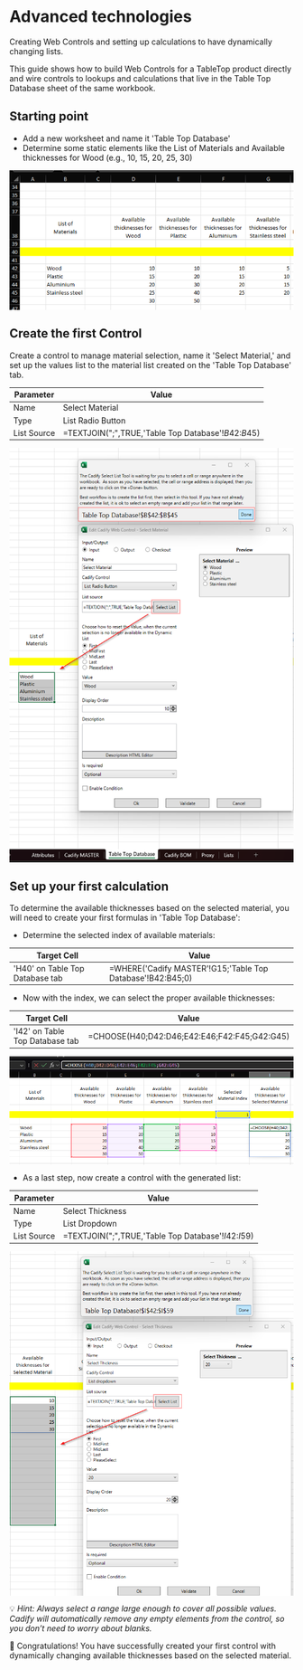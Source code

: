 # Advanced technologies

Creating Web Controls and setting up calculations to have dynamically changing lists.

This guide shows how to build Web Controls for a TableTop product directly and wire controls to lookups and calculations that live in the Table Top Database sheet of the same workbook.

## Starting point
- Add a new worksheet and name it 'Table Top Database'
- Determine some static elements like the List of Materials and Available thicknesses for Wood (e.g., 10, 15, 20, 25, 30)
<img src="https://raw.githubusercontent.com/Cadify/Cadify-Light-User-Manual/main/docs/controls/images/createStatics.png" alt="CreateStatics" style="vertical-align: middle;">

## Create the first Control
Create a control to manage material selection, name it 'Select Material,' and set up the values list to the material list created on the 'Table Top Database' tab.

| Parameter        | Value       |
|------------------|-------------|
| Name             | Select Material |
| Type             | List Radio Button |
| List Source      | =TEXTJOIN(";",TRUE,'Table Top Database'!$B$42:$B$45) |

<img src="https://raw.githubusercontent.com/Cadify/Cadify-Light-User-Manual/main/docs/controls/images/createListControl.png" alt="CreateListControl" style="vertical-align: middle;">

## Set up your first calculation
To determine the available thicknesses based on the selected material, you will need to create your first formulas in 'Table Top Database':
- Determine the selected index of available materials:

| Target Cell        | Value       |
|------------------|-------------|
| 'H40' on Table Top Database tab           | =WHERE('Cadify MASTER'!G15;'Table Top Database'!B42:B45;0) |

- Now with the index, we can select the proper available thicknesses:

| Target Cell        | Value       |
|------------------|-------------|
| 'I42' on Table Top Database tab           | =CHOOSE(H40;D42:D46;E42:E46;F42:F45;G42:G45) |

<img src="https://raw.githubusercontent.com/Cadify/Cadify-Light-User-Manual/main/docs/controls/images/createFirstDynamicList.png" alt="CreateListControlDynamic" style="vertical-align: middle;">

- As a last step, now create a control with the generated list:

| Parameter        | Value       |
|------------------|-------------|
| Name             | Select Thickness |
| Type             | List Dropdown |
| List Source      | =TEXTJOIN(";",TRUE,'Table Top Database'!$I$42:$I$59) |

<img src="https://raw.githubusercontent.com/Cadify/Cadify-Light-User-Manual/main/docs/controls/images/createControlWithDynamicList.png" alt="CreateListControlDynamic" style="vertical-align: middle;">

💡 *Hint: Always select a range large enough to cover all possible values. Cadify will automatically remove any empty elements from the control, so you don’t need to worry about blanks.*

🎉 Congratulations! You have successfully created your first control with dynamically changing available thicknesses based on the selected material.
